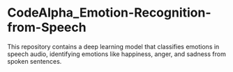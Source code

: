 # CodeAlpha_Emotion-Recognition-from-Speech
This repository contains a deep learning model that classifies emotions in speech audio, identifying emotions like happiness, anger, and sadness from spoken sentences.
